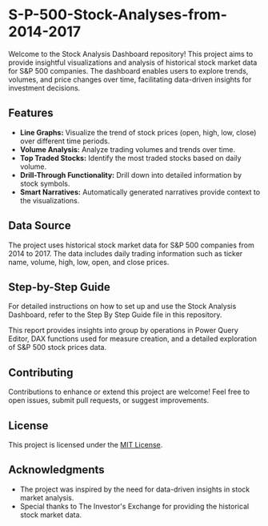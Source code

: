 # S-P-500-Stock-Analyses-from-2014-2017

Welcome to the Stock Analysis Dashboard repository! This project aims to provide insightful visualizations and analysis of historical stock market data for S&P 500 companies. The dashboard enables users to explore trends, volumes, and price changes over time, facilitating data-driven insights for investment decisions.

## Features

- **Line Graphs:** Visualize the trend of stock prices (open, high, low, close) over different time periods.
- **Volume Analysis:** Analyze trading volumes and trends over time.
- **Top Traded Stocks:** Identify the most traded stocks based on daily volume.
- **Drill-Through Functionality:** Drill down into detailed information by stock symbols.
- **Smart Narratives:** Automatically generated narratives provide context to the visualizations.

## Data Source

The project uses historical stock market data for S&P 500 companies from 2014 to 2017. The data includes daily trading information such as ticker name, volume, high, low, open, and close prices.

## Step-by-Step Guide

For detailed instructions on how to set up and use the Stock Analysis Dashboard, refer to the Step By Step Guide file in this repository.

This report provides insights into group by operations in Power Query Editor, DAX functions used for measure creation, and a detailed exploration of S&P 500 stock prices data.

## Contributing

Contributions to enhance or extend this project are welcome! Feel free to open issues, submit pull requests, or suggest improvements.

## License

This project is licensed under the [MIT License](LICENSE).

## Acknowledgments

- The project was inspired by the need for data-driven insights in stock market analysis.
- Special thanks to The Investor's Exchange for providing the historical stock market data.

